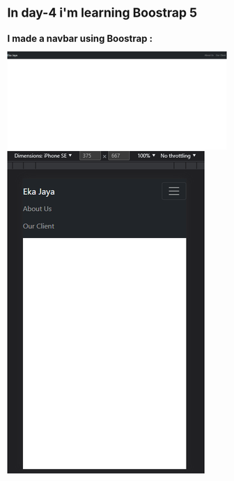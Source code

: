 # In day-4 i'm learning Boostrap 5
## I made a navbar using Boostrap :
![Preview-1](preview-1.PNG)
<br>
![Preview-2](preview-2.PNG)